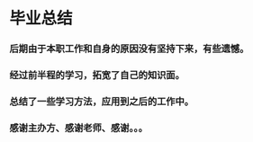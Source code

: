 # 毕业总结
### 后期由于本职工作和自身的原因没有坚持下来，有些遗憾。
### 经过前半程的学习，拓宽了自己的知识面。
### 总结了一些学习方法，应用到之后的工作中。
### 感谢主办方、感谢老师、感谢。。。